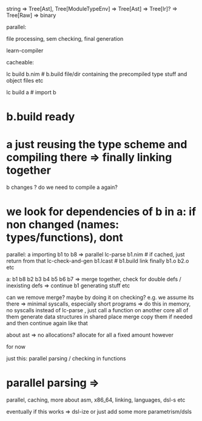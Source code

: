 string => Tree[Ast], Tree[ModuleTypeEnv] => Tree[Ast] => Tree[Ir]? => Tree[Raw] => binary

parallel:

file processing, sem checking, final generation

learn-compiler

cacheable:

lc build b.nim # b.build file/dir containing the precompiled type stuff and object files etc 

lc build a # import b

# b.build ready 
# a just reusing the type scheme and compiling there => finally linking together

b changes ? do we need to compile a again?
# we look for dependencies of b in a: if non changed (names: types/functions), dont

parallel:
a importing b1 to b8 => parallel 
lc-parse b1.nim # if cached, just return from that
lc-check-and-gen b1.lcast # b1.build 
link finally b1.o b2.o etc 

a:
  b1 b8
  b2
  b3
  b4
  b5
  b6
  b7
=> merge together, check for double defs / inexisting defs
=> continue
  b1 generating stuff etc

can we remove merge? maybe by doing it on checking? e.g. we assume its there 
=> minimal syscalls, especially short programs
=> do this in memory, no syscalls 
instead of lc-parse , just call a function on another core
all of them generate data structures in shared place
merge copy them if needed and then continue again like that

about ast => no allocations? allocate for all a fixed amount 
however 
  

for now 

just this: parallel parsing / checking in functions

# parallel parsing => 



parallel, caching, more about asm, x86_64, linking, languages, dsl-s etc

eventually if this works => dsl-ize or just add some more parametrism/dsls

